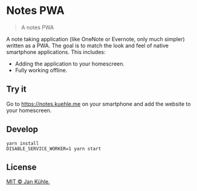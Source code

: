 # Notes PWA

> A notes PWA

A note taking application (like OneNote or Evernote, only much simpler) written as a PWA. The goal is to match the look and feel of native smartphone applications. This includes:

* Adding the application to your homescreen.
* Fully working offline.

## Try it

Go to https://notes.kuehle.me on your smartphone and add the website to your homescreen.

## Develop

```
yarn install
DISABLE_SERVICE_WORKER=1 yarn start
```

## License

[MIT © Jan Kühle.](LICENSE)
